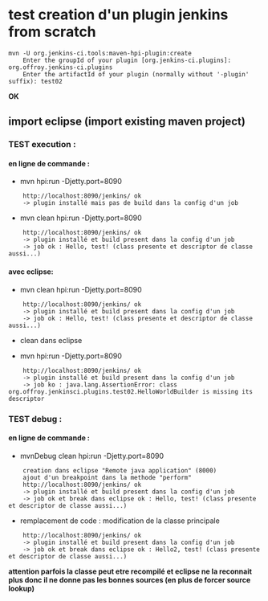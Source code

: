 # test creation d'un plugin jenkins from scratch 

```
mvn -U org.jenkins-ci.tools:maven-hpi-plugin:create
	Enter the groupId of your plugin [org.jenkins-ci.plugins]: org.offroy.jenkins-ci.plugins
	Enter the artifactId of your plugin (normally without '-plugin' suffix): test02
```
**OK**

## import eclipse (import existing maven project)

### TEST execution :

#### en ligne de commande :

* mvn hpi:run -Djetty.port=8090
```
	http://localhost:8090/jenkins/ ok
	-> plugin installé mais pas de build dans la config d'un job
```

* mvn clean hpi:run -Djetty.port=8090
```
	http://localhost:8090/jenkins/ ok
	-> plugin installé et build present dans la config d'un job
	-> job ok : Hello, test! (class presente et descriptor de classe aussi...)
```

#### avec eclipse:

* mvn clean hpi:run -Djetty.port=8090
```
	http://localhost:8090/jenkins/ ok
	-> plugin installé et build present dans la config d'un job
	-> job ok : Hello, test! (class presente et descriptor de classe aussi...)
```

* clean dans eclipse

* mvn hpi:run -Djetty.port=8090
```
	http://localhost:8090/jenkins/ ok
	-> plugin installé et build present dans la config d'un job
	-> job ko : java.lang.AssertionError: class org.offroy.jenkinsci.plugins.test02.HelloWorldBuilder is missing its descriptor
```

### TEST debug :

#### en ligne de commande :

* mvnDebug clean hpi:run -Djetty.port=8090
```
	creation dans eclipse "Remote java application" (8000) 
	ajout d'un breakpoint dans la methode "perform"
	http://localhost:8090/jenkins/ ok
	-> plugin installé et build present dans la config d'un job
	-> job ok et break dans eclipse ok : Hello, test! (class presente et descriptor de classe aussi...)
```

* remplacement de code :
modification de la classe principale 
```
	http://localhost:8090/jenkins/ ok
	-> plugin installé et build present dans la config d'un job
	-> job ok et break dans eclipse ok : Hello2, test! (class presente et descriptor de classe aussi...)
```

	
**attention parfois la classe peut etre recompilé et eclipse ne la reconnait plus donc il ne donne pas les bonnes sources (en plus de forcer source lookup)**
